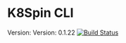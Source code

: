# K8Spin CLI
Version: Version: 0.1.22
[![Build Status](https://travis-ci.org/k8spin/k8spin_cli.svg?branch=master)](https://travis-ci.org/k8spin/k8spin_cli)